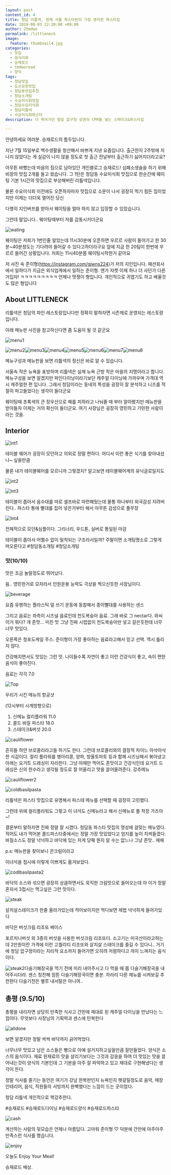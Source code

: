 ```yaml
---
layout: post
content_id: 4
title: 청담 리틀넥, 현재 서울 파스타씬의 가장 영리한 파스타집
date: 2019-08-03 22:20:00 +09:00
author: 2tmdwo
permalink: /littleneck
image:
  feature: thumbnail4.jpg
categories:
  - 맛집
  - 음식리뷰
  - 승재로드
  - tmdworoad
  - 양식
tags:
  - 청담맛집
  - 도산공원맛집
  - 청담동맛집추천
  - 청담소개팅
  - 수요미식회맛집
  - 청담수요미식회
  - 청담리틀넥
  - 수요미식회파스타
description: 다 죽어가던 청담 압구정 상권의 CPR을 넣는 스테이크&파스타집

---
```


 안녕하세요 여러분. 승재로드의 틈두입니다.

지난 7월 15일부로 백수생활을 청산해서 바쁘게 지낸 요즘입니다. 출근한지 2주밖에 지나지 않았다는 게 실감이 나지 않을 정도로 첫 출근 전날부터 출근하기 싫어지더라고요?



아무튼 바빴는데 마음의 짐으로 남아있던 개인블로그 승재로드! 심폐소생술을 하기 위해 비장의 맛집 2개를 들고 왔습니다. 그 1탄은 청담동 수요미식회 맛집으로 한순간에 웨이팅 기본 1시간의 맛집으로 부상해버린 리틀넥입니다.

물론 수요미식회 이전에도 오픈하자마자 맛집으로 소문이 나서 굉장히 먹기 힘든 집이었지만 이제는 더더욱 멀어진 당신

다행히 지인버프를 받아서 웨이팅을 얼마 하지 않고 입장할 수 있었습니다.

그런데 말입니다.. 웨이팅때부터 저를 감동시키더군요



![wating](https://lh3.googleusercontent.com/IUuHE9Y2aIlCJQgTCSIQ-X1PXq44ZQRRQfBDQk4bDXq7yMMrx68eA4w6RLewwdCPUuKmcTaquDtQS0SbJSDOcuFE7d2R8o5x_X4dr3li_KCm20_ejKDG-_wFtJcvC70ii9VFdYvN2Ozwjl9Milz0YV6pElwOpvbM7GG4w_PyS3Zo9RWRrjtw66QVl_Q8QvsV2zcEqpH7O36_qGvT8U7IbPCAX-2603zDRi69axJQvePaYh_fdx2RRo1IqdBAvUYcutiXqwn211Hh_hmSY4j_Z42Ksff4_8928mWwXieHVPlOcMvUtWQzKLJHALBxOcKNQYVhthVgSkHiRE0Y8FsRdk85SlQzGhbZIJkoPY96C7CzuEAjbuxM_s1GUwzQzPmkA0GpThP6xlYNVDCjjlUgMINjzkMmBWlLFeeRsU-0HAPBw-a4agOVseW945YWe-2dJeTWeV2eUZeGUlzX88TufqBzZScO6KSBBKdBE1YA7DS4wCDuYO0w9pzIdT46DtooCfUu-wfVZuGBfgzN4FlLEIYLnHZdo_s-QaCMz4yRTcd4YEI_DcKbYd6xmSul3HFVpLRNtrVTfXM0y32AYYxRLGwzL4Dr5uY5UlaqFyOrApkV6x7Uqai6BAYXDKmJv2qe2I1E0qLSSMqnKa0_ReS84LUAtIeVUZQ=w509-h903-no)

 웨이팅은 저희가 1번인줄 알았는데 11시30분에 오픈하면 우르르 사람이 들어가고 한 30분~40분정도는 기다려야 들어갈 수 있다고하더라구요 앞에 지금 한 20팀이 한번에 우르르 들어간 상황입니다. 저희는 11시40분쯤 웨이팅시작한거 같아요

저 사진 속 준이형(https://instagram.com/gjwns224)가 저의 지인입니다. 패션회사에서 일하다가 지금은 외식업계에서 일하는 준이형. 엔가 쟈켓 이제 하나 더 사던가 다른거입자! ㅋㅋㅋㅋㅋㅋㅋㅋㅋ 언제나 멋쟁이 형입니다. 개인적으로 귀엽기도 하고 배울것도 많은 형입니다

## About LITTLENECK

 리틀넥은 청담의 파인 레스토랑입니다만 정확히 말하자면 시즌제로 운영되는 레스토랑입니다.

아래 메뉴판 사진을 참고하신다면 좀 도움이 될 것 같군요

![menu1](https://lh3.googleusercontent.com/c-ax2bLSCpa0dViqQEiKA8GS1xGR37U11qhLiB0Qr3VOsg6T52Z0IVjFTT2qbxySat9wa3sZLZcZnvypiYqtzjmjqy2YcIJiIa148I0r_PKQLv3P8V7C0-u-4WBUwHS46YxxGN4bMfQFPxASiwhDkFwLLrAAieHKeeGOvWeok3pjqF975OfqhtTf24anjEEkx5nfkKh5_hyt6wWG3XBEUhwG4yP-E3YXvDLHT77ceg8xrIhdyPKbbWDrufjQ3BQH8vzGFEtZhnyytOgfRloLLl9FzI_jUIsYEhijcjN977stnMOH5OhbyXMSiD67JvboR7Ohm8XLdHtenfWSdqocaRtwEJw6yXZJiWdRi2IVABQy8SPXbH2Q8eYzeWR-J6wr02K_zuYKeHoMO1m9XjUWUX7ZZBELvGZ-matBmM9OKa4BmJ_jvJayi60RL6xAR06R0iPK4EiBTMMn1AO4DG8jx7KgBNGObJDHC6wjJo1167bXNSE3QKg1Y2wvub2CthMRwbjVsreda2TlxP0XaPlpJUVRXT0SoYEK2E5q_lXO2CJ5KspfTUIxrgCdhn5eW37unM0EqFMY4r1kzq79hKUkAPkvspLvkh_bohJSvlVvYPXIo0c0BSL41rTrxd7OTcTennqRUcFqlZeWrC-JGHoI0ipvfln3wcIF3XqbxKxN38M6oGAOerdbjGg3OoiNMNBvRdrkFjIt9BnspfY7PKFBo3a6=s903-no)

![menu2](https://lh3.googleusercontent.com/UM7lOOZhyBEZOHtxEO4eqW1T-u4xxW3o6jJqBZ1jVD3DJUr4bJvQXP3qC3VN0pEmyYkiPftqOAHcIVRcuAloQkIp7vK5Xrwn9URGK5Zlkty0eiPrBjyKhJOXYTzBIho7fkvXLS0OiYZTw5J33GZXt6LH11jWvOxtApRQr7tsZoTZ22u54Z25XVeCgbdsIEVm_SpAV_U2N7pdnuCAw9swCuviSi34mdVtrZ1x57Ym5mkoh8GuO0vigH_5MB_T2K69wZitxQfTx9DMcgJwUAgk3pySiHtEb0lBI6X4CAzMBuCHOi8PgyJB58gsG0G9h4GetH5ndlu6E0UqHyef3sHEZyWNgfdVaEVIRC-h1EXfA-bn-0-Xo6zV6o-dnjWXacQAS_LjTQ7DMhfNy0a5NoP-XVh0bxiu5dQ39qS8CjHxvcIqAcr7grVGCnmLF4ZTDczEneXa9pud8UXuQhzN2RZG-_2-Wol1VrVKW0KZBrUYjdGYosrUFhFSsMj4dsxE5DeIOJ0YmRnjpt9okl-aydtSLNotmA35zUarS6HHnL8G10EZyQNvA8aK4kLUeSDcB72O8QbrYlfyMv4bsLGX6ArYdnpo7ljX7vg9YEvdTTPsR_W8zy6EsU4RsqLWLDPKRotIQCWc5tJPodHmzsIZiRxy5W321HT9KUlKJ6zCzV873IKJhd7YYO1j2mDG5B4PiPI6djTy6vZOID5AMzTa5W3b8izt=s903-no)![menu3](https://lh3.googleusercontent.com/ufNpVhjSv_UgJfKoIw6xvG8HGAsG6ujtoYmYA87PDSEThopka8LO7LSKfuy-G_COxFivJGtwAK9FVwVi155Tf0jV5UErhYV71Yr5ed2hs1QDH63aP7So6DHcQR9Uaz6qPoP24qm-LPQaEkQoeHrDBAlY1HIZ6XFCx9mvQc6RWhJG5Tr0PXzon6BiIj1BhIzAR2UCwOnGY7XMdmi2dJc9kHD7ZszdoOZkJUAFLIDl0TcMcNHJkY5__K9OZNd9A5dsROn6niODugpJvT_USov1GN8T1Gk0l2pz6SyR4tHaTVqQrTLXmsZQ_J2B_9YQESe3ZumhLaIvd22wOuYazKVpn3Uj8A-HnOpIH9jDbtr4JyckbAFKvyJtsTc7YQSlakHwueuoVCUyZZd3CBPa-eYcLIbNP1uZBBsCH7dC_Kg0cPboIMcYCj1ZgK2FOfYZsCnOqvvbCNxOz8GWNb3nUJcAKD1LiHMn782keGvdT5vmtspagfh62gkNN2bBOoZ2AmQq5ty1zKDzbjbhE0VHCv73tShGajoqEKSJKsyQWuYKS1aG0kDGVMQNgbEfK-4Kdv8NqcVSqzBalQrg-RqoA013NWB_aFSBHHHzWo-I3BQ3kZ3KPBmWv2J5WeYTITlFHQjunldicHdI_ijP6eTqWeUcDQPk1ht0uWHUzi6282_2OnobdNJRjGcqlflRpRMm8qXgdd74L7vYNtkFhXwZcarGJzHm=s903-no)![menu4](https://lh3.googleusercontent.com/B80K435wLDh_2UZxAJTFTTWGrnrHhKNOjFuW3rEO443qB77qUZifgkwz0i8hwKzz5TCCypjOUTEFpxdiwOkwqDXYgsGvj39XUBF0B09JS59BM4NpiZ7bQQMwu5r1r-mzjIXjU3XBBv0Tut4mFXiOGFFjkiyYwf_6yy4pvPXNWrGM2oHL2vfTLbgu0rmuxQJZ7G8g2CxmmXeNyxOe-h0R9qwAZbAlt34t7XgTlx46PGFpD7E7eRpT1kYhY8EcIyfG2rDJF7LpU4hC1uqUDy9Vf-2IMsyEfppBKUUPEej_BQQJ5QZPgvmMqYBGP-fgr-lMfUdTK7k_Ur6l9PIhzoV64jzk4YCf5_AKSEY2kCl1-Jke4h6JcbU3nz4PZC3W28atrTMMkzTRhyNtXjqNR2x2FQvVjV3DIessG_oOejNXDW0O3B_FJTGEt3cO1T3XqGhO5GDncstZBG9L2IEJdokNq0lQU2AhQPM3y6r6I4stlkocxkr_Lx5OCkxqi8k0FVDauRVP_XPQtfBbbWIa54-yVde0NZszsQHq7bvcSxjd_u4hjyBB8AU9BitPT2y4AzJ93lBAjXHEJI1guEcHiFl8PWpCOcickqHkkweu-XgSJIWyxHBmpPUvyAPl_COOZxY6QEl9jQ0uBTenP4YmkFQsR-dzWAaiFISlfx9nkGoE-xI66ijCCzM79ECnpaaGNWb2SL3UQvLXLdHYRi9OqPG6CqhU=s903-no)![menu5](https://lh3.googleusercontent.com/Qhr5QVWquzbeTZNzOujq111WYLQkD5yOCaXT9jcEunT8qyhlykcmj2fAY1H32D6r0U46dTtYD-Ii-UAIg7jj_Ok9s-bzUIwQ68QjoxHf7KI1BA-U2kR6eGVo_rjRgSv5lgyM_2UueWmvEc_qHiLM6d4cVI4dJC9JkvzsFWOHWZIz3hoWqafbM1gKjbwcVvS_sS1dgCt41FU0vvRxlxQJ1XKqyuvoRcJL5tnKAeW5OMOIBsMQCRwUFU2Q7eyF8jJNyxxGx4emzRV5sm7neMxB1KJ6H8xkL10TkRPeDWyLkYjv0oNIAN2hbbRL8ilkRQakCW93sQYuMIa4rLYzT6_f9Wrk3pVZ8QHW9RD1sUtXUM3pI1jXheARiEnL5PuD0ze5vjUoYSPPdCQovrPFOPXA0pS_22X9pU7CiiDcBdVzxvmkkyZZSheZxZgMuyDJ_Uor08TlC3ZE26VtNoZHYOaL1OG_86X6ei9P8z7Sbk2tJXmABh9yNitG9_nL3wp5vxjNK1-iHWk7EZcYbd3mcSBODbYWuWklUn8ALQ_pqii1unBITy50yzMRJl57wSFemDxxWPyXebi4JF-zsOglBrzjWSy2Ed6d8qBHRQEih7folHw77YLWx61SHcE6xHbe5jo4rO6oh6R-C0Z-qHQHgwoaUcDPfCfACH0V-UFntJj2ZBuFRdJPOAIb9BjL6xlEzHmJm2Ps9pfSJEEcIA_t6TJ9IRYU=s903-no)![menu6](https://lh3.googleusercontent.com/oDgagoZT3b7q3FR5Hx2H4zXGAffvSPDzeN-8LVt3niZvYegqD7UtCqKJpVj8kjedWcgrr_ZGvi-H-8z-dl5UqQbLJ5tkWNJyOOnUr33hrdazZ7cLxgr4A2CzLs6sTuH833g7Hu4qVlDUq2fXnYkxyoeemXgaG6ICLTyLfJQt1ZdyTF6CxtBtMr_wymhJApk4aLH9KDnZ7XjKiH1EvyohXU-tKroZrfudEAI3K41_gY2dJ80o11pIgxRjZpATze-8SlrI1bYWfuvzgfJ10gzmMAkIpfXN0kJ-e9PZfesWKuSEqzJBfEqWJ_a8fiOuaG-MZJst7OOIcvsM0EDDHyOqj2K5PsvCdEQNfF-8x9wE3760gRKtxdXqaqEaJeJU5rnIF1rCFD1tgk_ynPeqOMiQZUK5pQQQ6Sl-Ot2jAHerbxCatY-RC5yP--PtNMS8lz5YIZpg-R7RoMRHMDYTfE81GvcCbEt-urKuzKtlf4FrwupGxJG7TDllOjv1oIdIzXE1ALSrwElbSpSG7tSh-ThTN3rBxTVW9DBYLk-OEN37gzl2XOA-oId42q1jPjtQG9oikcwnG-z72hxvtLiClZgw7DmZHLA-3N4vjdsrkCxENon1hen4KA_8205r2ZcQVM_ZLx4xDyo-OdWqzmrbaji-3VW7NrWt6zDsdzGoNSuWjT8-29FA3wQnrXE6Ay2ckkYu3aOWgbppFkpXsyGkb-2fgy9B=s903-no)![menu7](https://lh3.googleusercontent.com/o8BoDki77snrRlC3wCr0LAF1MG_qSzVuhWlvhjAKRVuT-7mw0yfrkcMaouSjxLo4SD9X4kBKvmm1VNfNEO1Ar7gt00LLVzMdrPViF8yt2yRYYEyLh8JWQSuUzt8aY-yIMIxcDKnIOwu9aDmw-BujKTcWQFu9lcZc0vXIvAxgVSENOgSnJ8o2WGxSO5JcZp_8XRiW58hA_SrhZRRbdKVfld1thHOAnMQXLmQv6bj8iTXpVEZ_NrHFc9Y6d18TlqKrpKk0Xx4H7azjIAaNne4CB8YPODcDxhBGN5yV-Xm9h4ciB5HHTaoUMnliEpouqriDh-ktawYwu-6U4Uz2UG52QapeaaEKn4jKoR6GnvA1r0_TDCG08AKQk20O4KQK-3uynz43XprGu_4UOtswBjGIybW9V9wi7Ut588-bMgYOWtPc1dp8Kw2AtwISZpc6dQ_bB1X4wINQczzfEgPgoJbfXWrpIWVCtbBbegM0sP53l5h7yyI5e-J-T7Q6G31jsAw5GaPU4FA7eOXpsio5EyTNuq9CybTRoEGY8NjSjfz9y_rBC2MP0E0rvsnhhmSB0Buq5J7Zi-diEqDxCvimvrsSIk3k7QBLdokAm8x0h0eW7L6GXA2Rv6WbHRclqXIlll_1eRDNYb3RTjyLTF9u0RNv_4zt3WXDybWpQ7KMHYLczdI67O1g8TW8IZ0fKGeb8gBogsxoOr8mH5HvmFGFG1nSy_vg=s903-no)![menu8](https://lh3.googleusercontent.com/OT-cXBUtZbo9LIfbHoYsLDVQ5o5oa5dMoNwG1ybh3v2h4kVLM0yOR9uiots75yD81BPs2_Q1Z0RUzG2g6UcXdQW0DNxPkTPRu1Wqq0NxFqbcrwArY1kUiRclcn3q_5uz-flgNIzMBOlW69OamzKXASbmBMENmoMyULq3EEDYqkB1Qf8R6IVvk1j2wSrItmPm484tvfjcq4C71jbXiRAHKENcM6cVVbnqUc9yEqEj5YakIQyF1bvvNerfwtVzMN4aGpS4opGH30-dbKoVS0wJudpvBUVlTNo7ycaqmkq9RmRQwRUkSdyzitQ7tQcNxnRfuMIMNyQcW7k0sd6n-Vlo0P0df9tYDhNc-_dDCsUAlbi8kr73bcoUxqV1UmZycl01S3KcOH-WPG-KbzN7VKwTGOLkd8Q1vAhMFtBwMCVL0ltOVHDK0HI2hwV2v0LN8YawTin-10Wk3myVIJ43_j72fnC1WgACi8ecxd1b6Gr62EWj_RIHr1yd917BbMUO0iOtfyi0sKQG_B4gV9YACprO8vwKSuwX0p1vCrG6zZED7Asd2KXLlFG8NLePWpMkkVQVvHdhuOZxOk-b0SbQD1i0sVWkI3znEz-sr1_hmkAeeEPvN26muX6XctEFUN2LNox0_ShFlprqfVhJWQGgLHKkx1PUA8Z1cw8RZ0_MlN0r_P5Fg3C2-7XYdDImoHhjRKA88HTVRWkZlWqLa5YcJKGW3Qmw=s903-no)

메뉴구성과 메뉴판을 보면 리틀넥의 정신은 바로 알 수 있습니다.



서울속 작은 뉴욕을 표방하며 리틀넥은 실제 뉴욕 근방 작은 마을의 지명이라고 합니다. 메뉴구성을 보면 알겠지만 파인다이닝이라기보단 캐주얼 다이닝에 가까우며 가격대 역시 캐주얼한 편 입니다. 그래서 청담이라는 동네의 특성을 굉장히 잘 분석하고 니즈를 적절히 파고들었다는 생각이 들더군요

웨이팅때 초록색의 큰 장우산으로 해를 피하라고 나눠줄 때 부터 알아봤지만 메뉴판을 받아들자 이제는 거의 확신이 들더군요. 여기 사장님은 굉장히 영민하고 기민한 사람이라는 것을.

## **Interior**

![int1](https://lh3.googleusercontent.com/IWSPSd6lk7HkrSXnPuQQ1xMbz7lJ0s1vwxN4ClJxC9aUWk94xwQllJLrLsiMBeHaFyicw8B-1Hj9r_eJyQYrCR5x__mK6JNKhif9WLpMHZ-ePvSp_yt6doB9Wfzig7ogLsPVsLs_3pCoucGeyPq-Cc-A54dzEwVrJ3l8QkvHa0rxkDqQ0M2MVYXH_Tzm1-EkHI0lRHphyYxkSaW44v2i088yLsrYKel4DzjIRFZYNaG3awiXYIrWiU6VtVF0npy2KI4di_IbQEI2uH89-R8bVjWLCk62OTuU6T1sepQGihEihaZZNtsZZjw5e3PsU09iXgHQ0ueu-rs443Z5Tbp6P1v-p-dLWN6QDD6uEx7Jyht3Dfbu3u7TIMT_C_F9KLTTTLWOR5gjjWRVrgFRnUjX7UdjbEYDrZ90v5sYpR2pw0Qp4SH4Bygd5iJt3Tb5y2XQrB6e0ijYlEXxeC6aSOWtSmMgA0hxrMATrGTb3q9yI_6S7ZjDic9kiC3BLEwpMX51Qx8_QdWPTST9FaGITQZ5VHWRTTbaN13vbX4S2kXkgCDeLv304gT9eX1wSqNyCl8kfCdZnLbVlhzQNfKog6OBBlF7l6rhGY4Jb-hxsehBtIPTvfXvxKIhAoYoWgqsIZDwyNUV08LHmi2efSJfI6IUJdDVA29f8b8=s903-no)

테이블 웨어가 굉장히 모던하고 의외로 정말 편하다. 어디서 이런 좋은 식기를 찾아내셨나~ 싶을만큼

물론 내가 테이블웨어를 모르니까 그렇겠지? 알고보면 테이블웨어계의 유닉글로일지도

![int2](https://lh3.googleusercontent.com/q0ZE65WTcxBsf5ovtkd7l26vccWZ9bhjcfVVSZ6HSn2L7YPoc-hCT1IKxSQuc7rOM0hjSWRhi2ekdgOZ1n6omTcU0sVXYB4CS-VEGFdZsWa_omWPdog7PwwSTsSrbbGMVtrSlOKYKxD5ec_UvyvFL4LRa6hR4TqCZopTBU4zRUaOVyj3ncWY4k9X6NgZT7vvxT_oKGnSdcDHg4f9JVJn5REd4XkVTQkwcHZJCBGW2hXMTPdeBlWVEOENVWZ703yKDyhcI2El91aevDgDJfGnXIxgHe9jp3sYidomHpkc2wpw470CHbDTSB__ldLU_RthO4kNOvfRba57qr01aR52yv9xhhVhQOUtNcSaMRa-dJgNjid6ygUcj8gCU8djIjuoiGGDvQ4hYbfBSwJQnKlubGtM60gTaSR9ANNhnsc4kE7d9gLdVowi-n_EuM_WCfg41JDPYB83ZUmAr_lKn3wsCf57qRF64xTbYB7AZ0YpRgPZ2laymQBqEUu9uKcaI6-CngVVX4leNt4DP8Qp6eolbsWS9unLZiQV69buBKU-9VMq6TRpunZTNvvbnFD9P0EWpGE82f6S8rYXsU9rKRtRz2CoxxAB4sno71exqmWtmwjMr8mMb9NVjYHof7vpKAH076OeaxdRE4YtRBXc9RspspVLE3_kMZgbiNV1dtFCYkAZxMthwJz6CfITAslj3KSQIdtUDejAmq57okeCyNVkSyNR=s903-no)



![Int3](https://lh3.googleusercontent.com/JjxaCFU78e14ndDIlDjmZ4XKY1gt8TtpV-Bxd-rZlhmm8vRASC_0nzhs25mkH2BNhjEwVm1wWy3Yx6DSrySuLvGomLT1PAALXcOq26-wfGGKbM5PfC7UbcUWnG-3FInqB9kyE3SIKLrcfW96wg-D0Z43MzwC4zoK0AZ-vxSCddIyXKwihGKArmcBe7CgqCssu9J2-RTgd1vaja3s6qOj2uvDwIZDtwsZDhOiO1OqdYQDSfMKKTjWCsYFLFk_brzTyGl_zna6Pfu9GWjEuPFNBN5co8mUhfQ89_gp3lh1iatSIEJk3zzenSiwbqcvnLVYx7T025zU38f3QzikA4VT8gnXVkpvjNhIzk5ysDr7ydV1pr3Mv-TLcWfl0Y0maLDkZeqocrQefA9sn2pEw8UfXkqYV_eWRmmc6ykUu_m4b-hkH5B-jW9hVQRphSmX2_kZN1n3d-kTc3MtgIYKzJEvT3BbUvfveraIBUi7mi2dUQDTgN7eLhGBMce7Nb6PZvgx6QlxsLwBfWCgtldhRnPB1wEs9MFQOvqNEMQ0OtXNeD8NYuMn4AfozMgQONrhDYWOEWEtw-YcpG7XMxYJfYuEaeF0f0b3MypkTbvSRv1iUcKprLRm9Apf-06JHPumd2tBJNa0MXnfhZJMbSvbaD-pSg31yWlgEZGGsV9Aw5HEKHJIXZ8TWPMa9q0A2MMvWIYsgskEcL2nxaA3vElBjg5P7Jxu=s903-no)

테이블이 좁아서 음수대를 따로 셀프바로 마련해뒀는데 물통 하나부터 외국감성 지려버린다.. 파스타 통에  빨대를 집어 넣은거부터 해서 아무튼 감성으로 풀무장

![Int4](https://lh3.googleusercontent.com/RwIfKAIO5bijdCE5OQQahd9hAkLto8ezqXQ056j-tInYAj6WzxlF5EuToGST78tsdqx5UZmwxmtbEZqqdg_SHkwo4vW6e0tIdaDQBDbTEKQ5CNMj1qrK3lrNQ8jYuzIa4c_gaKD1vSnfXf43KIGNLeaKbiUxVfHlRvzqPAdhBRItruCGqKwETMWovFjItRdVe4lQhuszHzVCkoyWRzTSagWEfm2EBSoeLK_jxtxUV7re8kiWVArQpXDUQf4x9V27ooiHz-rZZZcC2rdQWIhd5ELG4b58WFCEMIuS3i1WHeYrQ7Erqbf3SooUnr1PLOyn5WQHvM8CSGhyh3ET3YvjmzhgnNF_eAC28vb4fIG24dRhKV61AkAKbOs2L5L6DiC_OWAAJFJ_KD_9xf_SucTe9zMkvRbw52A4IpWExwO8-nMjG5lBleFTOQiyLs02PyaxcXfX-bg-_u_1LDUmnQHzm_RDEwLmKxs07pZbRqQUplIhPBWqi8Y-Y69dN0rEpYd5P45H2nXTSImKs-MUfqjtfcN-1Ed7YD56QYoU4CS8aOv2hxzXfM7umetm8EtAupxT5uO-BP4sRjl-aEH9WSbC7CUZdkvmqvJUyO3oO7j9D1ulMEX4uy8lzxzraIEk6F4_I8rCC1ezttuwqUyfcy_cXHjcsy-4B4AUi8IyAbe9YZl7li98sQae3BS_K6BIkdDOiYLe0LKncpf_h8VQ_X2cioBO=s903-no)

전체적으로 모던&심플이다. 그리너리, 우드톤, 실버로 통일된 마감

테이블이 좁아서 어쩔수 없이 밀착되는 구조라서일까? 주말이면 소개팅명소로 그렇게 떠오른다고 #청담동소개팅 #청담소개팅

### **맛(10/10)**

맛은 조금 놀랄정도로 뛰어났다.



음.. 영민한거로 모자라서 인원운용 능력도 극상을 찍으신듯한 사장님이다.

![beverage](https://lh3.googleusercontent.com/Pye9q_TQPYWuSwMvUTZYdjjr5U6eLDdOfdL0RQouufhDnvPJ6Ws36xjboUaRg_C2bv8vn5qPCih3EYke3HNH_VIScSKDGo3QWwhGJLHbYidRoRQvfW7PjJc5Y3Kcr_KJet1m0bqhOzGshtACJXplCPeOTGZzC0HNiJDHkfk4iPooHBzk0WGG3HPR-OYskJ7Ik6PczmlbFn19DZ-4lGRv7ORmCunrgKbZf7mLVY1KoBUaS21qKbcTk6hzTMqCVicF9UEo-mXGhNgc4kCBYGVCK8dhlmNafToP0YnxPNH3wJQUVjPedJK31hlJAuX2LXNN9ozqsN3IiQD_m1SHc1gByRw5l5AG5cf1BxLpN_QL5yKHt3QBCCzMGQzjgPr3KfaIUdKnaBr7o3sgY-tT4n_EaFpRmTVjkE9gyUHQ6hp2w2oclLnqGiaaKPWilw1IC3s9VV9r40PLZ2l54lSUrdqPqrmELPhSgdfxijJvsj3oqRGPR9buxTP3jaLY1n6Ukbvbme50X805_r2ytrkW7rPS-DQ86_kMCJ7CyPjYMSzOStELys0gybOtEKLvVvGKeEn2t8S-x6Y_UU1z2X7HwfZlb_s4robVW9Sw8fBMB4H3_9D_RcsBRl6YHFDhTE_MuUbTmcEC4jZDoUHV70zshW_zXUucWImv9Bo08tTyX0iqIhCtReXHvmGAfISA1w2jGa6-1Gcew01twAVKa7VbYsIKaegQ=s903-no)

요즘 유행하는 플라스틱 덜 쓰기 운동에 동참해서 종이빨대를 사용하는 센스

그리고 음료는 좌측이 시즈널 음료인데 천도복숭아 음료. 그래 바로 그 nectar다. 와씨 이거 뭐다? 개 존맛... 미친 맛 그냥 진짜 시럽없이 천도복숭아만 넣고 갈은듯한데 너무 너무 맛있다.



오른쪽은 청포도케일 주스. 준이형이 가장 좋아하는 음료라고해서 믿고 선택. 역시 틀리지 않다.

건강해지면서도 맛있는 그런 맛. 나이들수록 자연이 좋고 이런 건강식이 좋고, 속이 편한 음식이 좋아진다.

음료는 각각 7.0

![Top](https://lh3.googleusercontent.com/v4JAHWXRfB7SFHyAbexY13ESASmCaK-P4_wJtg2vIBdheSfPn-pl7lz20OefH7tDIVRnBpO2ts5Ikn2LSPXkL4QUjxCwaxDWHWSgTP6PO79gKrzs1Q0ISNKxk1oPF2sQaowP3mJkCySyMljhzx-qjDA_3JxOLxE0h78CuNd3nQXF8mtM4uU-39D__bQ8wWLSvQvwlNv2OFF-3JYLeunuEkGv6YE40mN2Y6yaHRggLXJ_XEO_jA4VZHWbHie4zzuzagGyhHk2xKrsAWv3KN3AcM7HXVLhkfu5YxqceFvyxvqHFJZ4E0XoBC3TiRHoSWwqordp2f9Dj2phYiYfAWX_wUZxWiqdClmssoe2d0dTNOHqR9yDoK7CdwIiSg-O2CLsgKJUhFKMsP3PNmUTxhTKtx_esqfYjixM05lm3IHVURs6JVHBehfJwivLgDt8_nRfvyB8ucpTyXOtInyi1BQFAvfp4sU38D2VaqlzAn5cN8dTuV2oeApTbedYKSnNARqtuXCZROSGntToCq5ccJvMHnah-BIBnUf0l9n5XVD2XR7Gy83IevLiIDiT5KIBozRgLYXZ6fPYolLXqIT02guqjfODEpOyPdY60aFwOoRS4UWthwHyoscdUiK0qEVM-vdINvFGC-mOFiAIraZB1B0eUcbmCzHQV1vOj3VbjIExExmeS9QFF72wYApuYRuDA-qL-PVmifYBB63_R560xgCiRMqH=s903-no)

우리가 시킨 메뉴의 항공샷

(12시부터 시계방향으로)

1. 신메뉴 컬리플라워 11.0
2. 콜드 바질 파스타 18.0
3. 스테이크&버섯 20.0

![cauliflower](https://lh3.googleusercontent.com/7s6QLaPHcdgU6srCocWzKdgL6Rbd5I3gDK3hHST5Z0KB9k6bPtx9IsPj3t12ExZ1O42Kz7i9MQf_GB8lNSBAOEjnbztNsardMnIdthU5U2Il1OJZNKX8hD_ZO-vpFGuzrDfV0WRscIRs2GpREUL3MvWAGbnvgUd-Zza5f_WAp881w9p5xuds7CZZSyV9pkctTU9KsAWjf37kRKPqeZ7MzpepBapFDTKQACMzVqV-VT9Sb-a7UtPM_2qBdVT8xIwirIJagmTaXb31Dakmp4q-J2p22ZO3Dbxrp7C3Qi0eWWmrAF9Tax0DugOmoYJU-wOZ9x2yoqe-u1S_MEkM3OcHj-pUGo9ji1fofISV3iNbd1RvsYJnA0E4CAIBW4xCXBfxqqbqQ6hyq1sy1CDGnKkJUD9mUs30fYhlY3HA4t8XbQo0_Qwc6QYkuUrESryje0VIFBjfX6O87A9O4tgfvjJIsODlDiRbLKVPdzalD1WBiToYdBnuhsSCPBM-EgQry8v_Uyd02Fln7vwcCugYNqfY8rpo4Lxn6rlTzJawoN23uSCl4bciVPVNGyj7Dik8eIKsKygepARNuKZX6kHMyO7lJXl9SNK1XPj0dNHMNlgwZuL-xFmO3UHtOKbtyhSd4eoJ7lhXecRrJKSoyGg3zP9cWE-wpN0E2T1Yv4AXLAuhHJ7KOQ7EiN-qg5zO_wO2eHxhgXHcHApidUw_MP_SfGlVGasb=s903-no)

흔히들 하얀 브로콜리라고들 하기도 한다. 그런데 브로콜리와의 결정적 차이느 아삭아삭한 식감이다. 컬리 플라워를 병아리콩, 양파, 방울토마토 등과 함께 시즈닝해서 볶아냈고 아래는 요거트 드레싱이 자리한다. 그냥 야채만 먹어도 존맛이고 건강식인데 요거트 드레싱은 신의 한수라고 생각될 정도로 잘 어울리고 맛을 끌어올려준다. 강추메뉴



![cauliflower2](https://lh3.googleusercontent.com/ID5gzBtAjw7-vHPOMhpT7qp4rX4cfdK4Xfro31jvxFPW6rvxKp8S7w9QaceXDMqyDaW8Exq_KUmFLVQ_LmwH3vgod-wsHIDouDtmN8aN7gE6YOyQ_-tFI2NLZqLJGtx0tLWJimb0PPtAvebmaL4KxO68YLvNI_DlbG9T8VM5E3m0S4Uj0uoSU4u0HbAzs3gb9wJkwPT-kp9AGVbG-JBjGk5i1ucPS9WCYdf3wSK5Wqw0RYz7ZzmSSYjP4w7T8alj9dS7sYu-NqbiWMa-QthQdw-r2mox1xyg-ElH-Fb_wxQVMLbZnpvoxp4A0lVfpbWBV2NpTJm0NsEON7rU9RLsPpblIqUpbA_AtT9Vi4CXhQI9XsQf9v0UAOOQMsPKqW5ECDuRnNhkwow-4NQIHmMdin5_f8UMrh1nN2Y_pIumzBMNI_jStyAmLWKDvryrXFtV_qDSo6ZCdo3BA5G-pNWCLFNtdBw4K30HYV_2aKLNMRpvBKgO4FS9TmAd4bTmxQhBdCgbJFQ4jphzIssyiBo5dmhfFo-xs4vEiDCXALkXXnj8coupJkpMxb4BjLD7aPWKltSmGs1Jsq85MgHM0WxfSY6PmLSbW3J-Eo0RrbnKbN8eoMnkhlGbfu2SCIwOF1quTceFHL82qwHyJS8Qvngjz4_ycbKSu8oQm5tqlgs3sKl-NRx-LnNPWzusJYs82uggrsg_LS7eZsBGOrZOKy8C4_5d=w1605-h903-no)





![coldbasilpasta](https://lh3.googleusercontent.com/iK8n-y27yKaSqqZp4jOKo_Z54_-nr0DyFKla02jooUl5pBIn7tRHYRcBW4X2RKqWr3GvYkFK-cDu2iBGhexgz7ZaJNZSf5spRukfl8i0Y1aQn4wJ5FOd_fnGcqnjTboo2GYmAOFvmx8Xn5vxQgR66tjgT64rWTmcIiF6lAj1p0FxvPVm037gTXAVzX6PVawjWqwVhg6qrPyueyvlRZRVfZwgIGLIvbyof8E6abfgwkNWOM3TmPWRhzDNl0IoY2KF2eUuV_-xIHJvdzrdYa_cjeahL1sEpxRNeB2pRCnD0O4o_Jt2Ky3KgJyT9BlB2Cz_Os6788f5ALy3gp0n-lb7QhzxKmez-JVFfLzIC40X8knTfPJalrtxklszXhUHXysizyFr_Gxu-CsWtPcATwExIYj2wzLO82SjhfU7SFmPxtJQw7Ld4p-SPKxo3CsWLL95UkAyXBgHPCEe-dvVSoAa3Jo5KgGR0i8K-5ReQnRgJi9lGthsu14_zw23gHjHi7ycHE9SnQKN57eUUp--PqwWZVm7HZRwz8WtmlDynsjX6YtKlqQaZzvVfx83COMD3vR9Sg17aKG4yHQvBVV52BcZArTZgaRJi9B_Y7H8Zy9PGyolc0SQ1ak1OaDJpmuMdNng4UkMiaY8GFItvYUN_z2zpLZS_CK9WnjuUsv3kwN_H_7ToBYPNAQB7ULKZAQYlKSGVU0Y7bZ-s-0snybpR9rM9Gm8=s903-no)

리틀넥은 파스타 맛집으로 유명해서 파스테 메뉴를 선택할 때 굉장히 고민했다.

그런데 위에 컬리플라워도 그렇고 이 녀석도 신메뉴라고 해서 신메뉴로 풀 착장 가즈아~!

결론부터 말하자면 진짜 정말 잘 시켰다. 청담동 파스타 맛집의 명성에 걸맞는 메뉴였다. 적어도 내가 먹어본 콜드파스타중에서는 정말 가장 맛있었다고 엄지를 높이 치켜들겠다. 바질소스도 정말 넉넉하고 바닥에 있는 저게 당췌 뭔지 알 수는 없느나 그냥 존맛.. 헤헤

p.s: 메뉴판을 찾아보니 콘크림이라고

이녀석을 접시에 이렇게 이쁘게도 옮겨보았다.





![codlbasilpasta2](https://lh3.googleusercontent.com/rPDxCjC3GX1I1rMw51--zyo_ZPezK1OLb2v12m-DNgoWdeHOehg0KpcLWetlfskAPGNiiKnfQhLidcutVgxNAJVKBGC4xXtIDMveKjWR0tgMc1HCY80IYzcLh-SbmHInrZ-my0YUIKa2vtOrmupzwFVMSjC9yv7uY83-BehJNNImk-0A82u4j5tFvnw55GxcLIhNGbDAddSejOIaq03o1yKBisYZSfrJQ8GwBMFOm4Lgf0u9spPuRxDjNTw2IqsFgNo--M8Shs6HLKvtDP4n6W5aBtbNQu9uMtcCMKcKXULc4dRGMKAglhENJOTCiT7r7az_Do3A7ybzm_eyoEtVs5TRDaGTK1KSQHLzTzWhdCSdDUxUOnm9OBsUQ11MoQlpHb8l8cTkZS776OQwuYdk60qSvW9b08tFWd4DCwt9pscFVjxm22QlwYH9OvEpFVCxzOSk890bN7sSs2THEmwnYVfwXxaTm9J2qc24F1KHZ_b1eLhYSg1W1zD50JB0bMIl5x7S5TjA1sWBR8db5Ax02n28yC_w1GlVSau9kwAPfZtnce2-ZuQRF4cSq0BISa46MqL8y4oH-nkFFtxuKmVRy0qCA4xgRBEAUhW68gzSRJx3bxQ-jRhD4La7qKY-G6KOr1r5re-H9eaL8ZyR52FI8Rrz0UekULTrac7xB28VhydGfQnWY9q6QcUMER0OhABARfCZyL7lfOIuGM9qY3llZWJz=s903-no)

바닥의 소스와 섞으면 굉장히 상큼하면서도 묵직한 크림맛으로 들어오는데 아 이거 정말 혼자서 3접시는 먹고싶은 그런 맛이다.





![steak](https://lh3.googleusercontent.com/hVCTdJdOnCtGdtQ3Y-izZwj15Z4EqeWKDpMOYcBzcW9wBC01q3mRyyZToaV_ChsK5TTSyXIVsbqoKIU62_9IqZIek13c3erazECbHu5148dP_fuxEnJ3dm1AZuOVYODMLg6XhVb-tCa-GZM2Cxtf6TWNa4dHPJpXvVGjOcGw-oOFyRKhd5ZdpoHiUnnCscWZtL1LxA_38uEYgW35JS9XbSCsg_tNaUZObk1n1e3vRg1J9rAYJzUiWGmvJYp8GDsvfzjfujlwCvGBCHQcS_jbLBMwQry6Ck4HTB8AQOYbrsx71JvCnQr_YlOERGIipMMqYaOotcrkyvXiDDGf9knRzufpxFsKLenjadnME75IUDL4AO9Gc2DNU7MXxxv-pDTbTs2OxOAtWUVN9EywSA1UhLyECQdytTuE5v0sJiq2CYqC2C2dXRCXdZFv1n3-CJJ-N9TdTgGFIpqtjF2zG-0tHtHcJHEn-m7HhiEVcijc8LF5q1MYzuWOZCVVgzjQ52iQydJur37U51pJaHrrGLR3HoEXMfMLA9uajofvLnaCuRz_EeRQUt-DW-82oUcvaPenEZZCTiNl6cSa906SUlwwz1P1jehVzvBOosZqQXdV61CEe8QtmyMDw4DiiC83MVJOSPeJLOkaha92boYopmFG49-2u2HX5crlrCVsemo7rFtwIzczGIe6V_8FXmq9wULcv-EsYE75n3obuDUMZxBaavAK=w1605-h903-no)

살치살스테이크가 한줄 올라가있는데 적어보이지만 먹다보면 제법 넉넉하게 들어가있다

바닥은 버섯크림 리조또 베이스

포르치니버섯 외 3종의 버섯을 사용한 버섯크림 리조또다. 소고기는 미국산이라고하는데 2만원이란 가격에 이런 고퀄리티 리조또와 살치살 스테이크를 즐길 수 있다니.. 거기에 청담 압구정이라는 지리적 요소까지 들어가면 오히려 저렴하다고 까지 느껴지는 음식이다.





![steak2](https://lh3.googleusercontent.com/rnnNnnMY1hb7Z1GN7JnMF08DI04K1reAUyTdoRmyunfkKhBXNiH8cc5YfSrp8S6IV_EZeFDP9ZUZwnuHYg4FG8tXT9356TINNsU3X1u_H6xrr1bSePX3bPLFd3kD2g6lvzdzrRfGBd70Y0EAkiHm_k_qY63XtbLk1QYeKeXnrIiiU5bnP5uK7lS_GBtUesfp84BsHVWvYzAik2UsJQcVbBsWppvskixvH3zgi5F12-u6cnV4xGjaJ2NRQBx0_yf0dVosuhUHx_-oQ5wfyrqy7b8VH9FZpO0ZnoEffsCHc_06bB_5bhMLFmv947CcFhbBPVqbD51o5jkP80l9FRfQ2fFS3MEdGegxCWIZMyV_AfsbmyAfMgdVKwBCaKeidVnlEnn1D-ZO_oWk7GZ_Wp-cN_76bZciENmorfLJx4X7m5gyB6dxyHPcq06ik8mNbZiMErM22hjytBMJJ91Qe4fpuyLckkeSnNyD7SXgEdHhMFNBRJALha1DRinQ5Cji3-x5EgBhe2P-K0G5gcXUt5ZMIE22b_kJXtj3n90AzkZDOgVYbYwkU7h_Rm5-z9t7wzozFymoaXjVW2Z1rYAXEg8QV4d_1OECeig73P_uMGR-OaHW8rFvjxXnBzBDRWnVbi6KM0SZVxbtuWV0NTt4wrzZ5chlHkAtrWDRMG6dS99M2uJsvy1Rz-vqm2kV8-sLHYLRITv9ptdeCtVEUnWxj-dULSa3=s903-no)다슬기해장국을 먹기 전에 미리 내어주시고 다 먹을 때 쯤 다슬기해장국을 내어주시더라. 센스 칭찬해 암튼 다슬기해장국이면 충분. 차라리 다른 메뉴를 시켜보길 추천한다 다슬기전은 별루 내서탈은 아니여..



## **총평 (9.5/10)**

총평을 내리자면 상당히 만족한 식사고 간만에 제대로 된 캐주얼 다이닝을 만났다는 느낌이다. 무엇보다 사장님의 기획력과 센스에 탄복한다



![alldone](https://lh3.googleusercontent.com/XFUn2lajqH1lAHvQV7V_9NpyLrWQL9XMgH0Djgs1pfd1znW71rzCxYAH1V3wHZ38BUrhstj1Aj5hqVV-8uAeffDkMz2sgXjYnx6YTEbPHfsrv67lMkRkXqboX4W5PX3DpHnEiZV8BUb_gwp4-7EcHzsJh6alhlGvbMFOIET3wyNE8nNiZFZoxbTsPBIE98oEpqDyjUJKbNnBmfPoTr_Bmgidy2tRhad7943o8xFSZCldC09hfVOo9s8umSSjUuAbjdqIRcQ5mkEcPG1-3aQsn3yqOAGzqUjIWwYsg6t5j4uhcDlQj6-GbEV7HqwZjO0uMXUEw58EsQVJK1ouuK3QVnCv-AyuJA0njcp-WNEkb66YhKTXW9JRCoPyc_jSTBIpLBbA0k7uvuRrZnxXMtocbLF0lFNbT8rOynCCn8CEhmOQESnZ9O0t9Km33iPk1iuaSjn37ABa2rCmmp6Zz--qUBMdhUkOIoiMs1GNYu9flp580z0i01or8tVGg6xpBzXskwOoi3v2eZO_LpajVg8VSfDhwYtINr4U6GreO_zYiEoBKShutj2wgwgtt9Hml5HaheLByA0dZ053oWhPs0Ca8qnIO1I9j-AW_cYs7k0t_fCyzFEfP6SKZw0Ntoexrw_sJtwBqyj02PVCZeuGzBcHiNXuef9I9WYYcN8UtICK_LW1dCwDo-3Qqi2GgGc4dRNOVq9ch78hU9LxFa2YhZ14QP4z=s903-no)

보면 알겠지만 정말 싹싹 바닥까지 긁어먹었다.

너무너무 맛있고 남은 소스들은 빵으로 아예 설거지하고싶을만큼 잘만들었다. 양식은 소스의 음식이다. 재료 원재료의 맛을 살리기보다는 그것과 감응을 하여 더 맛있는 맛을 끌어내는것이 양식의 기본인데 그 기본을 아주 잘 파악하고 있고 제대로 구현해냈다는 생각이 든다.



정말 식사를 즐기는 동안은 여기가 강남 한복판인지 뉴욕인지 헷갈릴정도로 음악, 매장인테리어, 음식, 직원들의 서빙까지 완벽했다는 느낌이 드는 곳이었다.



청담 리틀넥 개인적으로 핵강추한다.



#승재로드 #승재로드다이닝 #승재로드양식 #승재로드파스타





![cash](https://lh3.googleusercontent.com/MPEL1zbrproFcx_huDXIQYb_kvo8Uf4nvygpDYJwocUXMlZ8ViW-Z0mUJh2Px9neuYVBH8WaeLX4yh_qHZINF4mGjHdQrjOp0DyhJ47fq_IVv9mLv2hMIQYZv9fk73lCR4Q0YlEWv5Xjy_k0BY2RGrlQTXCRKxZtPmYxEZjmU2RV0Yp_47qqz3pFvnyIwKJI4602HrGt7yRNycsmcsRF5Gn2un8gFMgeBto-Z9PrsecRcjDKvs_OgGW8M41teXc6cljmSoTlON15r_l1z36-PQWvvZvrSUOkyP3XRugavwdUZ6R5oBlLtTZMaBOiE-RybZX3kA90sUDTDsaV-jaETlSyx9Eac4LdjpVU02hQIXh4HB-s3__nsdwIjKaTgqWHUavR_eVot88-9ROeAOSXDBlEF7TA_zsoZD5HsIxwmc_tHnuhrI8M0zKYm5o7DkZS8PHfHpEWq7FN170d200n5papaO2CaPm-T-J_UjyOPXVOm1XHLNfOq969kPwHkd4QMQ6UCgSmVXWwtmHG77CGZ-qH64_PQYkAoqY7NfLVqX68G9fiFhh511U8A6qbnnX0CqgV4xKPDIE07BCAJBiYI8OYROuddRRAMTgR9BVIKTAr4nxX-bZxAKj8RMVz_jM7FeOCIZMYxK1jiw2zYDZAe-IlthIYsr9AbEa-3ffqu1v1qSWgjPs8owt4ftEUufmc6AthAIDJQeqMHp_G6AOWuVgt=s903-no)

계산하는 사람의 뒷모습은 언제나 아름답다. 고마워 준이형 ♡ 덕분에 간만에 아주아주 만족스런 식사를 했습니다.

![enjoy](https://lh3.googleusercontent.com/ExFS7pGVRP1nBjrGbaU257VOvDSFB4eT7RrSFNLI83cjsTvwagM9tQcICkZsOyk4pqoruN88ZlfQyhj1Yzs1oTwXRD7OjMAyQEZorY3aVVOfwsBde7sfI_5SfeX8ouX4SFJ2H3cJEr5JCVtWV3xKn-nbnGKhVTxagnKeUjrxW2MD0ulTJk2VBgNjE7_aCfA5gD8hgSgbQNSFioVULy-Jqe7TCa8UDmnLCCW-MIx82B0cAoXUO_2B-PeecwiaWVTGqFeDb8gRmB3d8A3bHdA6PZyZqCEHsOrINYxS3ZGRsOXC8xGZVMML1D82MhvXvAihifALweC013RxEROEOcccCmOkfuO6Y8Nz_CCEKRXVexGb5u1UPwkIh99oMvnaaTaFvHvMiS19Ju_1rsK6xSpiqXh82q-HMyxlbfKLG6wcD7zCyXSpnftNlVsG5sWfx6QU6e838iFFTN8d1S-G_RtI1HS_2_cwmL7u4DbzTI5ctLdCjH1eXl4OiogCaDhsLr85NIbzwoLYIE88bVB86bb3kIKl9JhPTRq3Dl3OFerJtA3ZksHr0Wo3amXGv5x2HDfI1rU52kegpgR9xcmo7VNzZbSbjrVYTt0_NCMBp_T9i_mGxLu6dtnNxdFsfX8L4Wqj4EYmK5GVmPfs_XmUIHA6g1KvNe6CaMLwGT7VZxTzzKyhiZCk585_HZs6PucIV3UPrpW9qOKqskC4NVdejHxYa7M_=s903-no)





오늘도 Enjoy Your Meal!

승재로드 배상.
